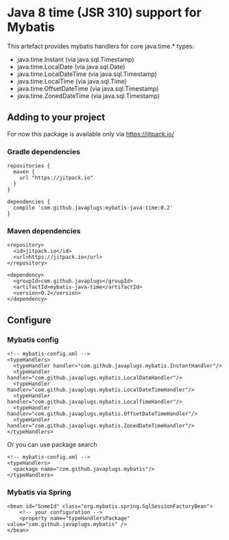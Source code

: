 # Java 8 time (JSR 310) support for Mybatis

This artefact provides mybatis handlers for core java.time.\* types:
- java.time.Instant (via java.sql.Timestamp)
- java.time.LocalDate (via java.sql.Date)
- java.time.LocalDateTime (via java.sql.Timestamp)
- java.time.LocalTime (via java.sql.Time)
- java.time.OffsetDateTime (via java.sql.Timestamp)
- java.time.ZonedDateTime (via java.sql.Timestamp)

## Adding to your project

For now this package is available only via https://jitpack.io/

### Gradle dependencies
```
repositories {
  maven {
    url "https://jitpack.io"
  }
}

dependencies {
  compile 'com.github.javaplugs:mybatis-java-time:0.2'
}
```

### Maven dependencies
```
<repository>
  <id>jitpack.io</id>
  <url>https://jitpack.io</url>
</repository>

<dependency>
  <groupId>com.github.javaplugs</groupId>
  <artifactId>mybatis-java-time</artifactId>
  <version>0.2</version>
</dependency>
```

## Configure

### Mybatis config
```
<!-- mybatis-config.xml -->
<typeHandlers>
  <typeHandler handler="com.github.javaplugs.mybatis.InstantHandler"/>
  <typeHandler handler="com.github.javaplugs.mybatis.LocalDateHandler"/>
  <typeHandler handler="com.github.javaplugs.mybatis.LocalDateTimeHandler"/>
  <typeHandler handler="com.github.javaplugs.mybatis.LocalTimeHandler"/>
  <typeHandler handler="com.github.javaplugs.mybatis.OffsetDateTimeHandler"/>
  <typeHandler handler="com.github.javaplugs.mybatis.ZonedDateTimeHandler"/>
</typeHandlers>
```

Or you can use package search

```
<!-- mybatis-config.xml -->
<typeHandlers>
  <package name="com.github.javaplugs.mybatis"/>
</typeHandlers>
```

### Mybatis via Spring
```
<bean id="SomeId" class="org.mybatis.spring.SqlSessionFactoryBean">
    <!-- your configuration -->
    <property name="typeHandlersPackage" value="com.github.javaplugs.mybatis" />
</bean>
```
